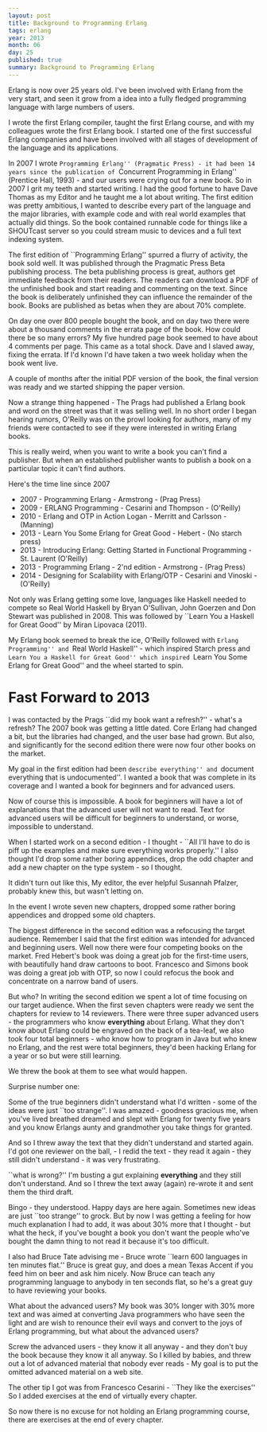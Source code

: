 ```yaml
---
layout: post
title: Background to Programming Erlang
tags: erlang 
year: 2013
month: 06
day: 25
published: true
summary: Background to Programming Erlang
---
```


Erlang is now over 25 years old. I've been involved with Erlang from
the very start, and seen it grow from a idea into a fully fledged
programming language with large numbers of users.

I wrote the first Erlang compiler, taught the first Erlang course, and
with my colleagues wrote the first Erlang book.  I started one of the
first successful Erlang companies and have been involved with all
stages of development of the language and its applications.
 
In 2007 I wrote ``Programming Erlang'' (Pragmatic Press) - it had been
14 years since the publication of ``Concurrent Programming in Erlang''
(Prentice Hall, 1993) - and our users were crying out for a new book.
So in 2007 I grit my teeth and started writing. I had the good fortune
to have Dave Thomas as my Editor and he taught me a lot about writing.
The first edition was pretty ambitious, I wanted to describe every
part of the language and the major libraries, with example code and
with real world examples that actually did things. So the book
contained runnable code for things like a SHOUTcast server so you
could stream music to devices and a full text indexing system.

The first edition of ``Programming Erlang'' spurred a flurry of
activity, the book sold well. It was published through the Pragmatic
Press Beta publishing process. The beta publishing process is great,
authors get immediate feedback from their readers. The readers can
download a PDF of the unfinished book and start reading and commenting
on the text.  Since the book is deliberately unfinished they can
influence the remainder of the book.  Books are published as betas
when they are about 70% complete.
 
On day one over 800 people bought the book, and on day two there were about
a thousand comments in the errata page of the book. How could there be
so many errors? My five hundred page book seemed to have about 4
comments per page. This came as a total shock. Dave and I slaved away,
fixing the errata.  If I'd known I'd have taken a two week holiday when
the book went live.

A couple of months after the initial PDF version of the book, the final
version was ready and we started shipping the paper version.

Now a strange thing happened - The Prags had published a Erlang book
and word on the street was that it was selling well. In no short order
I began hearing rumors, O'Reilly was on the prowl looking for authors,
many of my friends were contacted to see if they were interested in
writing Erlang books.

This is really weird, when you want to write a book you can't find a
publisher. But when an established publisher wants to publish a book
on a particular topic it can't find authors.

Here's the time line since 2007	

* 2007 - Programming Erlang - Armstrong - (Prag Press) 
* 2009 - ERLANG Programming - Cesarini and Thompson - (O'Reilly) 
* 2010 - Erlang and OTP in Action Logan - Merritt and Carlsson - (Manning) 
* 2013 - Learn You Some Erlang for Great Good - Hebert - (No starch press) 
* 2013 - Introducing Erlang: Getting Started in Functional Programming - St. Laurent (O'Reilly)
* 2013 - Programming Erlang - 2'nd edition - Armstrong - (Prag Press) 
* 2014 - Designing for Scalability with Erlang/OTP - Cesarini and Vinoski - (O'Reilly)

Not only was Erlang getting some love, languages like Haskell needed
to compete so Real World Haskell by Bryan O'Sullivan, John Goerzen and
Don Stewart was published in 2008.  This was followed by ``Learn You a
Haskell for Great Good'' by Miran Lipovaca (2011).

My Erlang book seemed to break the ice, O'Reilly followed with
``Erlang Programming'' and ``Real World Haskell'' - which inspired
Starch press and ``Learn You a Haskell for Great Good'' which inspired
``Learn You Some Erlang for Great Good'' and the wheel started to
spin.

Fast Forward to 2013
====================

I was contacted by the Prags ``did my book want a refresh?'' -
what's a refresh?  The 2007 book was getting a little dated. Core
Erlang had changed a bit, but the libraries had changed, and the user
base had grown.  But also, and significantly for the second edition
there were now four other books on the market.

My goal in the first edition had been ``describe everything'' and
``document everything that is undocumented''. I wanted a book that was
complete in its coverage and I wanted a book for beginners and for
advanced users.

Now of course this is impossible. A book for beginners will have a lot
of explanations that the advanced user will not want to read. Text for
advanced users will be difficult for beginners to understand, or
worse, impossible to understand.

When I started work on a second edition - I thought - ``All I'll have to
do is piff up the examples and make sure everything works properly.'' I
also thought I'd drop some rather boring appendices, drop the odd
chapter and add a new chapter on the type system - so I thought.

It didn't turn out like this, My editor, the ever helpful Susannah
Pfalzer, probably knew this, but wasn't letting on.

In the event I wrote seven new chapters, dropped some rather boring
appendices and dropped some old chapters.

The biggest difference in the second edition was a refocusing the target
audience.  Remember I said that the first edition was intended for
advanced and beginning users.  Well now there were four competing books
on the market. Fred Hebert's book was doing a great job for the
first-time users, with beautifully hand draw cartoons to
boot. Francesco and Simons book was doing a great job with OTP, so now
I could refocus the book and concentrate on a narrow band of users.

But who? In writing the second edition we spent a lot of time focusing on
our target audience. When the first seven chapters were ready we sent
the chapters for review to 14 reviewers. There were three super advanced
users - the programmers who know __everything__ about Erlang. What they don't
know about Erlang could be engraved on the back of a tea-leaf, we also took
four total beginners - who know how to program in Java but who
knew no Erlang, and the rest were total beginners, they'd been hacking
Erlang for a year or so but were still learning.

We threw the book at them to see what would happen.

Surprise number one:

Some of the true beginners didn't understand what I'd written - some
of the ideas were just ``too strange''. I was amazed - goodness gracious
me, when you've lived breathed dreamed and slept with Erlang for
twenty five years and you know Erlangs aunty and grandmother you take
things for granted.

And so I threw away the text that they didn't understand and
started again.  I'd got one reviewer on the ball, - I redid the text -
they read it again - they still didn't understand - it was very frustrating.

``what is wrong?'' I'm busting a gut explaining __everything__ and
they still don't understand. And so I threw the text away (again)
re-wrote it and sent them the third draft.

Bingo - they understood. Happy days are here again. Sometimes new
ideas are just ``too strange'' to grock. But by now I was getting a
feeling for how much explanation I had to add, it was about 30% more
that I thought - but what the heck, if you've bought a book you don't
want the people who've bought the damn thing to not read it because
it's too difficult.

I also had Bruce Tate advising me - Bruce wrote	 ``learn 600
languages in ten minutes flat.''  Bruce is great guy, and does a mean
Texas Accent if you feed him on beer and ask him nicely.  Now Bruce
can teach any programming language to anybody in ten seconds flat, so
he's a great guy to have reviewing your books.

What about the advanced users? My book was 30% longer with 30% more
text and was aimed at converting Java programmers who have seen the
light and are wish to renounce their evil ways and convert to the joys
of Erlang programming, but what about the advanced users?

Screw the advanced users - they know it all anyway - and they don't buy
the book because they know it all anyway. So I killed by babies, and
threw out a lot of advanced material that nobody ever reads - My goal
is to put the omitted advanced material on a web site.

The other tip I got was from Francesco Cesarini - ``They like the
exercises'' So I added exercises at the end of virtually every
chapter.

So now there is no excuse for not holding an Erlang programming course,
there are exercises at the end of every chapter.



 
  